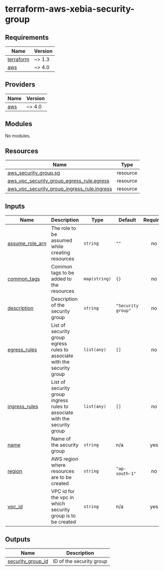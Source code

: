 # terraform-aws-xebia-security-group
<!-- BEGIN_TF_DOCS -->
## Requirements

| Name | Version |
|------|---------|
| <a name="requirement_terraform"></a> [terraform](#requirement\_terraform) | ~> 1.3 |
| <a name="requirement_aws"></a> [aws](#requirement\_aws) | ~> 4.0 |

## Providers

| Name | Version |
|------|---------|
| <a name="provider_aws"></a> [aws](#provider\_aws) | ~> 4.0 |

## Modules

No modules.

## Resources

| Name | Type |
|------|------|
| [aws_security_group.sg](https://registry.terraform.io/providers/hashicorp/aws/latest/docs/resources/security_group) | resource |
| [aws_vpc_security_group_egress_rule.egress](https://registry.terraform.io/providers/hashicorp/aws/latest/docs/resources/vpc_security_group_egress_rule) | resource |
| [aws_vpc_security_group_ingress_rule.ingress](https://registry.terraform.io/providers/hashicorp/aws/latest/docs/resources/vpc_security_group_ingress_rule) | resource |

## Inputs

| Name | Description | Type | Default | Required |
|------|-------------|------|---------|:--------:|
| <a name="input_assume_role_arn"></a> [assume\_role\_arn](#input\_assume\_role\_arn) | The role to be assumed while creating resources | `string` | `""` | no |
| <a name="input_common_tags"></a> [common\_tags](#input\_common\_tags) | Common tags to be added to the resources | `map(string)` | `{}` | no |
| <a name="input_description"></a> [description](#input\_description) | Description of the security group | `string` | `"Security group"` | no |
| <a name="input_egress_rules"></a> [egress\_rules](#input\_egress\_rules) | List of security group egress rules to associate with the security group | `list(any)` | `[]` | no |
| <a name="input_ingress_rules"></a> [ingress\_rules](#input\_ingress\_rules) | List of security group ingress rules to associate with the security group | `list(any)` | `[]` | no |
| <a name="input_name"></a> [name](#input\_name) | Name of the security group | `string` | n/a | yes |
| <a name="input_region"></a> [region](#input\_region) | AWS region where resources are to be created | `string` | `"ap-south-1"` | no |
| <a name="input_vpc_id"></a> [vpc\_id](#input\_vpc\_id) | VPC id for the vpc in which security group is to be created | `string` | n/a | yes |

## Outputs

| Name | Description |
|------|-------------|
| <a name="output_security_group_id"></a> [security\_group\_id](#output\_security\_group\_id) | ID of the security group |
<!-- END_TF_DOCS -->